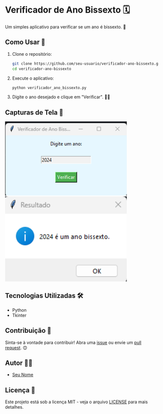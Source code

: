 # Verificador de Ano Bissexto 🗓️

Um simples aplicativo para verificar se um ano é bissexto. 🎉

## Como Usar 🚀

1. Clone o repositório:

    ```bash
    git clone https://github.com/seu-usuario/verificador-ano-bissexto.git
    cd verificador-ano-bissexto
    ```

2. Execute o aplicativo:

    ```bash
    python verificador_ano_bissexto.py
    ```

3. Digite o ano desejado e clique em "Verificar". 🕵️‍♂️

## Capturas de Tela 📸

<img src="https://github.com/WalakysProvidello/-Verificador-de-Ano-Bissexto/blob/14da0237e6b41ff975016923452a4e9e7a484657/imagem_2023-12-04_194911282.png" alt="Captura de Tela 1" width="400"/>  <img src="https://github.com/WalakysProvidello/-Verificador-de-Ano-Bissexto/blob/14da0237e6b41ff975016923452a4e9e7a484657/imagem_2023-12-04_194855029.png" alt="Captura de Tela 2" width="400"/>

## Tecnologias Utilizadas 🛠️

- Python
- Tkinter

## Contribuição 🤝

Sinta-se à vontade para contribuir! Abra uma [issue](https://github.com/seu-usuario/verificador-ano-bissexto/issues) ou envie um [pull request](https://github.com/seu-usuario/verificador-ano-bissexto/pulls). 😊

## Autor 👨‍💻

- [Seu Nome](https://github.com/seu-usuario)

## Licença 📝

Este projeto está sob a licença MIT - veja o arquivo [LICENSE](LICENSE) para mais detalhes.
